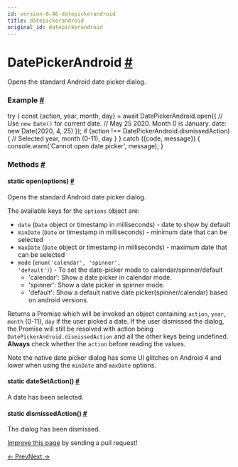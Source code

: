 ```yaml
---
id: version-0.46-datepickerandroid
title: datepickerandroid
original_id: datepickerandroid
---
```

<a id="content"></a><h1><a class="anchor" name="datepickerandroid"></a>DatePickerAndroid <a class="hash-link" href="docs/datepickerandroid.html#datepickerandroid">#</a></h1><div><div><p>Opens the standard Android date picker dialog.</p><h3><a class="anchor" name="example"></a>Example <a class="hash-link" href="docs/datepickerandroid.html#example">#</a></h3><div class="prism language-javascript"><span class="token keyword">try</span> <span class="token punctuation">{</span>
  <span class="token keyword">const</span> <span class="token punctuation">{</span>action<span class="token punctuation">,</span> year<span class="token punctuation">,</span> month<span class="token punctuation">,</span> day<span class="token punctuation">}</span> <span class="token operator">=</span> <span class="token keyword">await</span> DatePickerAndroid<span class="token punctuation">.</span><span class="token function">open</span><span class="token punctuation">(</span><span class="token punctuation">{</span>
   <span class="token comment" spellcheck="true"> // Use `new Date()` for current date.
</span>   <span class="token comment" spellcheck="true"> // May 25 2020. Month 0 is January.
</span>    date<span class="token punctuation">:</span> <span class="token keyword">new</span> <span class="token class-name">Date</span><span class="token punctuation">(</span><span class="token number">2020</span><span class="token punctuation">,</span> <span class="token number">4</span><span class="token punctuation">,</span> <span class="token number">25</span><span class="token punctuation">)</span>
  <span class="token punctuation">}</span><span class="token punctuation">)</span><span class="token punctuation">;</span>
  <span class="token keyword">if</span> <span class="token punctuation">(</span>action <span class="token operator">!==</span> DatePickerAndroid<span class="token punctuation">.</span>dismissedAction<span class="token punctuation">)</span> <span class="token punctuation">{</span>
   <span class="token comment" spellcheck="true"> // Selected year, month (0-11), day
</span>  <span class="token punctuation">}</span>
<span class="token punctuation">}</span> <span class="token keyword">catch</span> <span class="token punctuation">(</span><span class="token punctuation">{</span>code<span class="token punctuation">,</span> message<span class="token punctuation">}</span><span class="token punctuation">)</span> <span class="token punctuation">{</span>
  console<span class="token punctuation">.</span><span class="token function">warn</span><span class="token punctuation">(</span><span class="token string">'Cannot open date picker'</span><span class="token punctuation">,</span> message<span class="token punctuation">)</span><span class="token punctuation">;</span>
<span class="token punctuation">}</span></div></div><span><h3><a class="anchor" name="methods"></a>Methods <a class="hash-link" href="docs/datepickerandroid.html#methods">#</a></h3><div class="props"><div class="prop"><h4 class="methodTitle"><a class="anchor" name="open"></a><span class="methodType">static </span>open<span class="methodType">(options)</span> <a class="hash-link" href="docs/datepickerandroid.html#open">#</a></h4><div><p>Opens the standard Android date picker dialog.</p><p>The available keys for the <code>options</code> object are:</p><ul><li><code>date</code> (<code>Date</code> object or timestamp in milliseconds) - date to show by default</li><li><code>minDate</code> (<code>Date</code> or timestamp in milliseconds) - minimum date that can be selected</li><li><code>maxDate</code> (<code>Date</code> object or timestamp in milliseconds) - maximum date that can be selected</li><li><code>mode</code> (<code>enum('calendar', 'spinner', 'default')</code>) - To set the date-picker mode to calendar/spinner/default<ul><li>'calendar': Show a date picker in calendar mode.</li><li>'spinner': Show a date picker in spinner mode.</li><li>'default': Show a default native date picker(spinner/calendar) based on android versions.</li></ul></li></ul><p>Returns a Promise which will be invoked an object containing <code>action</code>, <code>year</code>, <code>month</code> (0-11),
<code>day</code> if the user picked a date. If the user dismissed the dialog, the Promise will
still be resolved with action being <code>DatePickerAndroid.dismissedAction</code> and all the other keys
being undefined. <strong>Always</strong> check whether the <code>action</code> before reading the values.</p><p>Note the native date picker dialog has some UI glitches on Android 4 and lower
when using the <code>minDate</code> and <code>maxDate</code> options.</p></div></div><div class="prop"><h4 class="methodTitle"><a class="anchor" name="datesetaction"></a><span class="methodType">static </span>dateSetAction<span class="methodType">()</span> <a class="hash-link" href="docs/datepickerandroid.html#datesetaction">#</a></h4><div><p>A date has been selected.</p></div></div><div class="prop"><h4 class="methodTitle"><a class="anchor" name="dismissedaction"></a><span class="methodType">static </span>dismissedAction<span class="methodType">()</span> <a class="hash-link" href="docs/datepickerandroid.html#dismissedaction">#</a></h4><div><p>The dialog has been dismissed.</p></div></div></div></span></div><p class="edit-page-block"><a target="_blank" href="https://github.com/facebook/react-native/blob/master/Libraries/Components/DatePickerAndroid/DatePickerAndroid.android.js">Improve this page</a> by sending a pull request!</p><div class="docs-prevnext"><a class="docs-prev" href="docs/clipboard.html#content">← Prev</a><a class="docs-next" href="docs/dimensions.html#content">Next →</a></div>